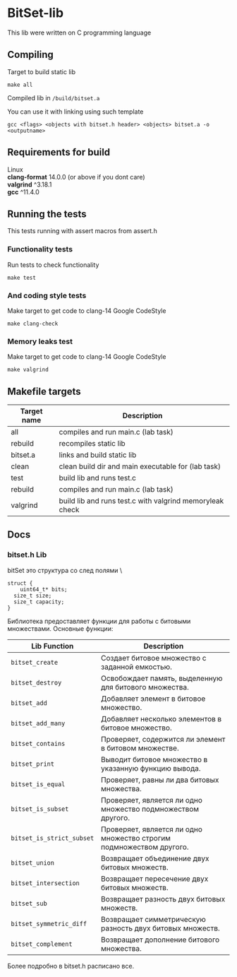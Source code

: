 # BitSet-lib

This lib were written on C programming language

## Compiling

Target to build static lib

```
make all
```

Compiled lib in `/build/bitset.a`

You can use it with linking using such template

```
gcc <flags> <objects with bitset.h header> <objects> bitset.a -o <outputname>
```

## Requirements for build

Linux \
**clang-format** 14.0.0 (or above if you dont care) \
**valgrind** ^3.18.1 \
**gcc** ^11.4.0

## Running the tests

This tests running with assert macros from assert.h

### Functionality tests

Run tests to check functionality

```
make test
```

### And coding style tests

Make target to get code to clang-14 Google CodeStyle

```
make clang-check
```

### Memory leaks test

Make target to get code to clang-14 Google CodeStyle

```
make valgrind
```

## Makefile targets

| Target name | Description                                              |
| ----------- | -------------------------------------------------------- |
| all         | compiles and run main.c (lab task)                       |
| rebuild     | recompiles static lib                                    |
| bitset.a    | links and build static lib                               |
| clean       | clean build dir and main executable for (lab task)       |
| test        | build lib and runs test.c                                |
| rebuild     | compiles and run main.c (lab task)                       |
| valgrind    | build lib and runs test.c with valgrind memoryleak check |

## Docs

### bitset.h Lib

bitSet это структура со след полями \

```
struct {
    uint64_t* bits;
  size_t size;
  size_t capacity;
}
```

Библиотека предоставляет функции для работы с битовыми множествами. Основные функции:

| Lib Function              | Description                                                          |
| ------------------------- | -------------------------------------------------------------------- |
| `bitset_create`           | Создает битовое множество с заданной емкостью.                       |
| `bitset_destroy`          | Освобождает память, выделенную для битового множества.               |
| `bitset_add`              | Добавляет элемент в битовое множество.                               |
| `bitset_add_many`         | Добавляет несколько элементов в битовое множество.                   |
| `bitset_contains`         | Проверяет, содержится ли элемент в битовом множестве.                |
| `bitset_print`            | Выводит битовое множество в указанную функцию вывода.                |
| `bitset_is_equal`         | Проверяет, равны ли два битовых множества.                           |
| `bitset_is_subset`        | Проверяет, является ли одно множество подмножеством другого.         |
| `bitset_is_strict_subset` | Проверяет, является ли одно множество строгим подмножеством другого. |
| `bitset_union`            | Возвращает объединение двух битовых множеств.                        |
| `bitset_intersection`     | Возвращает пересечение двух битовых множеств.                        |
| `bitset_sub`              | Возвращает разность двух битовых множеств.                           |
| `bitset_symmetric_diff`   | Возвращает симметрическую разность двух битовых множеств.            |
| `bitset_complement`       | Возвращает дополнение битового множества.                            |

Более подробно в bitset.h расписано все.
